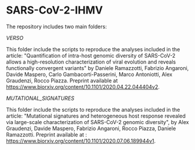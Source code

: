 SARS-CoV-2-IHMV
=================


The repository includes two main folders:

*VERSO*

This folder include the scripts to reproduce the analyses included in the article: "Quantification of intra-host genomic diversity of SARS-CoV-2 allows a high-resolution characterization of viral evolution and reveals functionally convergent variants" by Daniele Ramazzotti, Fabrizio Angaroni, Davide Maspero, Carlo Gambacorti-Passerini, Marco Antoniotti, Alex Graudenzi, Rocco Piazza. Preprint available at https://www.biorxiv.org/content/10.1101/2020.04.22.044404v2.

*MUTATIONAL_SIGNATURES*

This folder include the scripts to reproduce the analyses included in the article: "Mutational signatures and heterogeneous host response revealed via large-scale characterization of SARS-CoV-2 genomic diversity", by Alex Graudenzi, Davide Maspero, Fabrizio Angaroni, Rocco Piazza, Daniele Ramazzotti. Preprint available at : https://www.biorxiv.org/content/10.1101/2020.07.06.189944v1.
